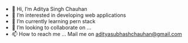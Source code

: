 - 👋 Hi, I’m Aditya Singh Chauhan
- 👀 I’m interested in developing web applications
- 🌱 I’m currently learning pern stack
- 💞️ I’m looking to collaborate on ...
- 📫 How to reach me ... Mail me on adityasubhashchauhan@gmail.com

<!---
aditya-chauhan-97/aditya-chauhan-97 is a ✨ special ✨ repository because its `README.md` (this file) appears on your GitHub profile.
You can click the Preview link to take a look at your changes.
--->
